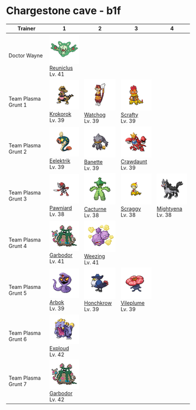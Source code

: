 # Chargestone cave - b1f

| Trainer             | 1                                                                                                   | 2                                                                                                   | 3                                                                                                   | 4                                                                                                   |
| ------------------- | --------------------------------------------------------------------------------------------------- | --------------------------------------------------------------------------------------------------- | --------------------------------------------------------------------------------------------------- | --------------------------------------------------------------------------------------------------- |
| Doctor Wayne        | ![reuniclus](../../img/pokemon/579.png) <br/>[Reuniclus](/blaze-black-wiki/pokemon/579) <br/>Lv. 41 |
| Team Plasma Grunt 1 | ![krokorok](../../img/pokemon/552.png) <br/>[Krokorok](/blaze-black-wiki/pokemon/552) <br/>Lv. 39   | ![watchog](../../img/pokemon/505.png) <br/>[Watchog](/blaze-black-wiki/pokemon/505) <br/>Lv. 39     | ![scrafty](../../img/pokemon/560.png) <br/>[Scrafty](/blaze-black-wiki/pokemon/560) <br/>Lv. 39     |
| Team Plasma Grunt 2 | ![eelektrik](../../img/pokemon/603.png) <br/>[Eelektrik](/blaze-black-wiki/pokemon/603) <br/>Lv. 39 | ![banette](../../img/pokemon/354.png) <br/>[Banette](/blaze-black-wiki/pokemon/354) <br/>Lv. 39     | ![crawdaunt](../../img/pokemon/342.png) <br/>[Crawdaunt](/blaze-black-wiki/pokemon/342) <br/>Lv. 39 |
| Team Plasma Grunt 3 | ![pawniard](../../img/pokemon/624.png) <br/>[Pawniard](/blaze-black-wiki/pokemon/624) <br/>Lv. 38   | ![cacturne](../../img/pokemon/332.png) <br/>[Cacturne](/blaze-black-wiki/pokemon/332) <br/>Lv. 38   | ![scraggy](../../img/pokemon/559.png) <br/>[Scraggy](/blaze-black-wiki/pokemon/559) <br/>Lv. 38     | ![mightyena](../../img/pokemon/262.png) <br/>[Mightyena](/blaze-black-wiki/pokemon/262) <br/>Lv. 38 |
| Team Plasma Grunt 4 | ![garbodor](../../img/pokemon/569.png) <br/>[Garbodor](/blaze-black-wiki/pokemon/569) <br/>Lv. 41   | ![weezing](../../img/pokemon/110.png) <br/>[Weezing](/blaze-black-wiki/pokemon/110) <br/>Lv. 41     |
| Team Plasma Grunt 5 | ![arbok](../../img/pokemon/024.png) <br/>[Arbok](/blaze-black-wiki/pokemon/024) <br/>Lv. 39         | ![honchkrow](../../img/pokemon/430.png) <br/>[Honchkrow](/blaze-black-wiki/pokemon/430) <br/>Lv. 39 | ![vileplume](../../img/pokemon/045.png) <br/>[Vileplume](/blaze-black-wiki/pokemon/045) <br/>Lv. 39 |
| Team Plasma Grunt 6 | ![exploud](../../img/pokemon/295.png) <br/>[Exploud](/blaze-black-wiki/pokemon/295) <br/>Lv. 42     |
| Team Plasma Grunt 7 | ![garbodor](../../img/pokemon/569.png) <br/>[Garbodor](/blaze-black-wiki/pokemon/569) <br/>Lv. 42   |